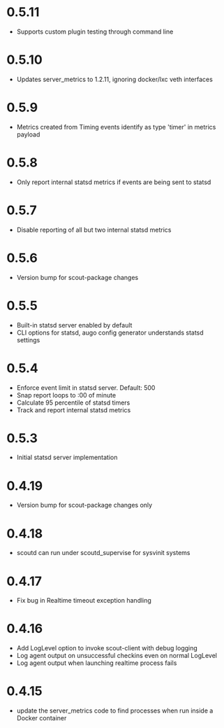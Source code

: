 # 0.5.11

* Supports custom plugin testing through command line

# 0.5.10

* Updates server_metrics to 1.2.11, ignoring docker/lxc veth interfaces

# 0.5.9

* Metrics created from Timing events identify as type 'timer' in metrics payload

# 0.5.8

* Only report internal statsd metrics if events are being sent to statsd

# 0.5.7

* Disable reporting of all but two internal statsd metrics

# 0.5.6

* Version bump for scout-package changes

# 0.5.5

* Built-in statsd server enabled by default
* CLI options for statsd, augo config generator understands statsd settings

# 0.5.4

* Enforce event limit in statsd server. Default: 500
* Snap report loops to :00 of minute
* Calculate 95 percentile of statsd timers
* Track and report internal statsd metrics

# 0.5.3

* Initial statsd server implementation

# 0.4.19

* Version bump for scout-package changes only

# 0.4.18

* scoutd can run under scoutd_supervise for sysvinit systems

# 0.4.17

* Fix bug in Realtime timeout exception handling

# 0.4.16

* Add LogLevel option to invoke scout-client with debug logging
* Log agent output on unsuccessful checkins even on normal LogLevel
* Log agent output when launching realtime process fails

# 0.4.15

* update the server_metrics code to find processes when run inside a Docker container
